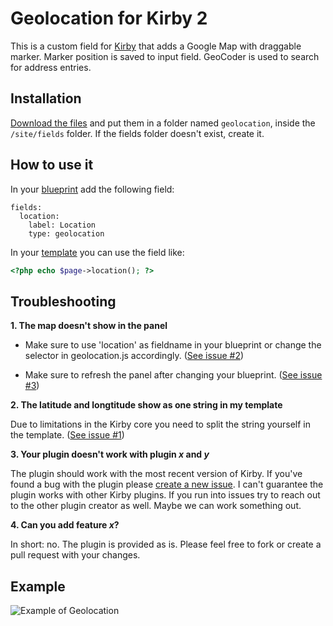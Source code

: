 # Geolocation for Kirby 2

This is a custom field for [Kirby](http://getkirby.com) that adds a Google Map with draggable marker.
Marker position is saved to input field.
GeoCoder is used to search for address entries.

## Installation

[Download the files](https://github.com/lekkerduidelijk/kirby-geolocation-field/archive/master.zip) and put them in a folder named <code>geolocation</code>, inside the <code>/site/fields</code> folder. If the fields folder doesn't exist, create it.

## How to use it

In your [blueprint](http://getkirby.com/docs/panel/blueprints) add the following field:
```
fields:
  location:
    label: Location
    type: geolocation
```


In your [template](http://getkirby.com/docs/templates) you can use the field like:
```php
<?php echo $page->location(); ?>
```

## Troubleshooting

**1. The map doesn't show in the panel**

* Make sure to use 'location' as fieldname in your blueprint or change the selector in geolocation.js accordingly.
([See issue #2](https://github.com/lekkerduidelijk/kirby-geolocation-field/issues/2))

* Make sure to refresh the panel after changing your blueprint. 
([See issue #3](https://github.com/lekkerduidelijk/kirby-geolocation-field/issues/3))

**2. The latitude and longtitude show as one string in my template**

Due to limitations in the Kirby core you need to split the string yourself in the template. 
([See issue #1](https://github.com/lekkerduidelijk/kirby-geolocation-field/issues/1#issuecomment-64706089))

**3. Your plugin doesn't work with plugin _x_ and _y_**

The plugin should work with the most recent version of Kirby. If you've found a bug with the plugin please [create a new issue](https://github.com/lekkerduidelijk/kirby-geolocation-field/issues/new). 
I can't guarantee the plugin works with other Kirby plugins. If you run into issues try to reach out to the other plugin creator as well. Maybe we can work something out.

**4. Can you add feature _x_?**

In short: no. The plugin is provided as is. Please feel free to fork or create a pull request with your changes.

## Example
![Example of Geolocation](https://raw.githubusercontent.com/lekkerduidelijk/kirby-geolocation-field/master/geolocation-field.gif)

